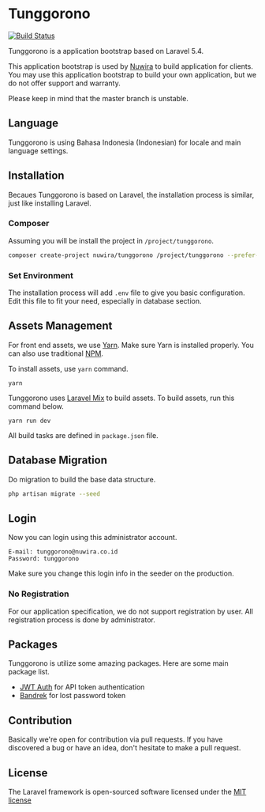 # Tunggorono

[![Build Status](https://travis-ci.org/Nuwira/tunggorono.svg)](https://travis-ci.org/Nuwira/tunggorono)

Tunggorono is a application bootstrap based on Laravel 5.4.

This application bootstrap is used by [Nuwira](https://nuwira.co.id) to build application for clients. You may use this application bootstrap to build your own application, but we do not offer support and warranty.

Please keep in mind that the master branch is unstable.

## Language

Tunggorono is using Bahasa Indonesia (Indonesian) for locale and main language settings.

## Installation

Becaues Tunggorono is based on Laravel, the installation process is similar, just like installing Laravel.

### Composer

Assuming you will be install the project in `/project/tunggorono`.

```bash
composer create-project nuwira/tunggorono /project/tunggorono --prefer-dist
```

### Set Environment

The installation process will add `.env` file to give you basic configuration. Edit this file to fit your need, especially in database section.

## Assets Management

For front end assets, we use [Yarn](https://yarnpkg.com). Make sure Yarn is installed properly. You can also use traditional [NPM](https://www.npmjs.com).

To install assets, use `yarn` command.

```console
yarn
```

Tunggorono uses [Laravel Mix](https://laravel.com/docs/5.4/mix) to build assets. To build assets, run this command below.

```console
yarn run dev
```
All build tasks are defined in `package.json` file.

## Database Migration

Do migration to build the base data structure.

```bash
php artisan migrate --seed
```

## Login

Now you can login using this administrator account.

```
E-mail: tunggorono@nuwira.co.id
Password: tunggorono
```

Make sure you change this login info in the seeder on the production. 

### No Registration

For our application specification, we do not support registration by user. All registration process is done by administrator.

## Packages

Tunggorono is utilize some amazing packages. Here are some main package list.

 * [JWT Auth](https://github.com/tymondesigns/jwt-auth) for API token authentication
 * [Bandrek](https://github.com/Nuwira/bandrek) for lost password token

## Contribution

Basically we're open for contribution via pull requests. If you have discovered a bug or have an idea, don't hesitate to make a pull request.

## License

The Laravel framework is open-sourced software licensed under the [MIT license](http://opensource.org/licenses/MIT)